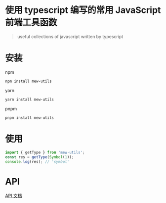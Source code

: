 # 使用 typescript 编写的常用 JavaScript 前端工具函数

> useful collections of javascript written by typescript

# 安装

npm
```shell
npm install mew-utils
```
yarn
```shell
yarn install mew-utils
```
pnpm
```shell
pnpm install mew-utils
```

# 使用

```typescript
import { getType } from 'mew-utils';
const res = getType(Symbol(1));
console.log(res); // 'symbol'
```

# API

[API 文档](docs/README.md)
